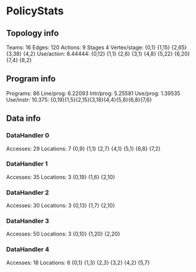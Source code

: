 # PolicyStats
## Topology info
Teams:		16
Edges:		120
Actions:	9
Stages		4
Vertex/stage:	{0,1} {1,15} {2,65} {3,38} {4,2} 
Use/action:	8.44444: {0,12} {1,1} {2,6} {3,1} {4,8} {5,22} {6,20} {7,4} {8,2} 

## Program info
Programs:	86
Line/prog:	6.22093
Intr/prog:	5.25581
Use/prog:	1.39535
Use/instr:	10.375: {0,19}{1,5}{2,15}{3,18}{4,4}{5,8}{6,8}{7,6}

## Data info

### DataHandler 0
Accesses:	29
Locations:	7
{0,9} {1,1} {2,7} {4,1} {5,1} {6,8} {7,2} 

### DataHandler 1
Accesses:	35
Locations:	3
{0,19} {1,6} {2,10} 

### DataHandler 2
Accesses:	30
Locations:	3
{0,13} {1,7} {2,10} 

### DataHandler 3
Accesses:	50
Locations:	3
{0,10} {1,20} {2,20} 

### DataHandler 4
Accesses:	18
Locations:	6
{0,1} {1,3} {2,3} {3,2} {4,2} {5,7} 